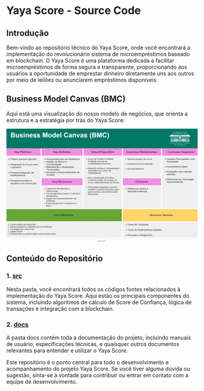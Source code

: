 # Yaya Score - Source Code

## Introdução

Bem-vindo ao repositório técnico do Yaya Score, onde você encontrará a implementação do revolucionário sistema de microempréstimos baseado em blockchain. O Yaya Score é uma plataforma dedicada a facilitar microempréstimos de forma segura e transparente, proporcionando aos usuários a oportunidade de emprestar dinheiro diretamente uns aos outros por meio de leilões ou anunciarem empréstimos disponíveis.

## Business Model Canvas (BMC)

Aqui está uma visualização do nosso modelo de negócios, que orienta a estrutura e a estratégia por trás do Yaya Score:

<p align="center">
  <img src="https://github.com/YayaScore/YayaScore-Blockchain/blob/main/docs/BMC.jpg" alt="BMC">
</p>

## Conteúdo do Repositório

### 1. [src](src/)
Nesta pasta, você encontrará todos os códigos fontes relacionados à implementação do Yaya Score. Aqui estão os principais componentes do sistema, incluindo algoritmos de cálculo de Score de Confiança, lógica de transações e integração com a blockchain.

### 2. [docs](docs/)
A pasta docs contém toda a documentação do projeto, incluindo manuais de usuário, especificações técnicas, e quaisquer outros documentos relevantes para entender e utilizar o Yaya Score.

Este repositório é o ponto central para todo o desenvolvimento e acompanhamento do projeto Yaya Score. Se você tiver alguma dúvida ou sugestão, sinta-se à vontade para contribuir ou entrar em contato com a equipe de desenvolvimento.
